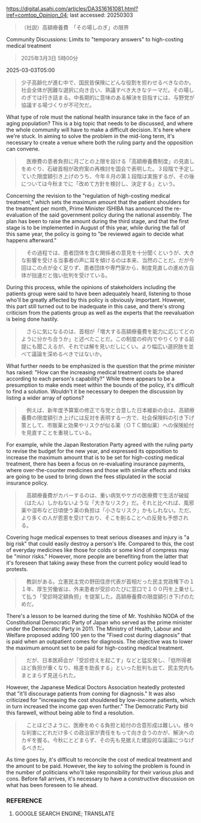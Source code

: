 https://digital.asahi.com/articles/DA3S16161081.html?iref=comtop_Opinion_04; last accessed: 20250303

> （社説）高額療養費　「その場しのぎ」の限界

Community Discussions: Limits to "temporary answers" to high-costing medical treatment

> 2025年3月3日 5時00分

2025-03-03T05:00

> 少子高齢化が進む中で、国民皆保険にどんな役割を担わせるべきなのか。社会全体が困難な選択に向き合い、熟議すべき大きなテーマだ。その場しのぎでは行き詰まる。中長期的に意味のある解決を目指すには、与野党が協議する場づくりが不可欠だ。

What type of role must the national health insurance take in the face of an aging population? This is a big topic that needs to be discussed, and where the whole community will have to make a difficult decision. It's here where we're stuck. In aiming to solve the problem in the mid-long term, it's necessary to create a venue where both the ruling party and the opposition can convene.

> 　医療費の患者負担に月ごとの上限を設ける「高額療養費制度」の見直しをめぐり、石破首相が政府案の再検討を国会で表明した。３段階で予定していた限度額引き上げのうち、今年８月の第１段階は実施するが、その後については今秋までに「改めて方針を検討し、決定する」という。

Concerning the revision to the "regulation of high-costing medical treatment," which sets the maximum amount that the patient shoulders for the treatment per month, Prime Minister ISHIBA has announced the re-evaluation of the said government policy during the national assembly. The plan has been to raise the amount during the third stage, and that the first stage is to be implemented in August of this year, while during the fall of this same year, the policy is going to "be reviewed again to decide what happens afterward."

> 　その過程では、患者団体を含む関係者の意見を十分聞くというが、大きな影響を受ける当事者の声に耳を傾けるのは本来、当然のことだ。だが今回はこの点が全く足りず、患者団体や専門家から、制度見直しの進め方自体が拙速だと強い批判を受けている。

During this process, while the opinions of stakeholders including the patients group were said to have been adequately heard, listening to those who'll be greatly affected by this policy is obviously important. However, this part still turned out to be inadequate in this case, and there's strong criticism from the patients group as well as the experts that the reevaluation is being done hastily.

> 　さらに気になるのは、首相が「増大する高額療養費を能力に応じてどのように分かち合うか」と述べたことだ。この制度の枠内でやりくりする前提にも聞こえるが、それでは解を見いだしにくい。より幅広い選択肢を並べて議論を深めるべきではないか。

What further needs to be emphasized is the question that the prime minister has raised: "How can the increasing medical treatment costs be shared according to each person's capability?" While there appears to be a presumption to make ends meet within the bounds of the policy, it's difficult to find a solution. Wouldn't it be necessary to deepen the discussion by listing a wider array of options?

> 　例えば、新年度予算案の修正で与党と合意した日本維新の会は、高額療養費の限度額引き上げには反対を表明する一方で、社会保険料の引き下げ策として、市販薬と効果やリスクが似る薬（ＯＴＣ類似薬）への保険給付を見直すことを重視している。

For example, while the Japan Restoration Party agreed with the ruling party to revise the budget for the new year, and expressed its opposition to increase the maximum amount that is to be set for high-costing medical treatment, there has been a focus on re-evaluating insurance payments, where over-the-counter medicines and those with similar effects and risks are going to be used to bring down the fees stipulated in the social insurance policy. 

> 　高額療養費がカバーするのは、重い病気やケガの医療費で生活が破綻（はたん）しかねないような「大きなリスク」だ。それと比べれば、風邪薬や湿布など日頃使う薬の負担は「小さなリスク」かもしれない。ただ、より多くの人が恩恵を受けており、そこを削ることへの反発も予想される。

Covering huge medical expenses to treat serious diseases and injury is "a big risk" that could easily destroy a person's life. Compared to this, the cost of everyday medicines like those for colds or some kind of compress may be "minor risks." However, more people are benefiting from the latter that it's foreseen that taking away these from the current policy would lead to protests.

> 　教訓がある。立憲民主党の野田佳彦代表が首相だった民主党政権下の１１年、厚生労働省は、外来患者が受診のたびに窓口で１００円を上乗せして払う「受診時定額負担」を提案した。高額療養費の限度額引き下げのためだ。

There's a lesson to be learned during the time of Mr. Yoshihiko NODA of the Constitutional Democratic Party of Japan who served as the prime minister under the Democratic Party in 2011. The Ministry of Health, Labour and Welfare proposed adding 100 yen to the "Fixed cost during diagnosis" that is paid when an outpatient comes for diagnosis. The objective was to lower the maximum amount set to be paid for high-costing medical treatment. 

> 　だが、日本医師会が「受診控えを起こす」などと猛反発し、「低所得者ほど負担が重くなり、格差を助長する」といった批判も出て、民主党内もまとまらず見送られた。

However, the Japanese Medical Doctors Association heatedly protested that "it'll discourage patients from coming for diagnosis." It was also criticized for "increasing the cost shouldered by low-income patients, which in turn increased the income gap even further." The Democratic Party bid this farewell, without being able to find a resolution.

> 　ことほどさように、医療をめぐる負担と給付の合意形成は難しい。様々な利害にどれだけ多くの政治家が責任をもって向き合うのかが、解決へのカギを握る。今秋にとどまらず、その先も見据えた建設的な議論につなげるべきだ。

As time goes by, it's difficult to reconcile the cost of medical treatment and the amount to be paid. However, the key to solving the problem is found in the number of politicians who'll take responsibility for their various plus and cons. Before fall arrives, it's necessary to have a constructive discussion on what has been foreseen to lie ahead.

### REFERENCE

1) GOOGLE SEARCH ENGINE; TRANSLATE
